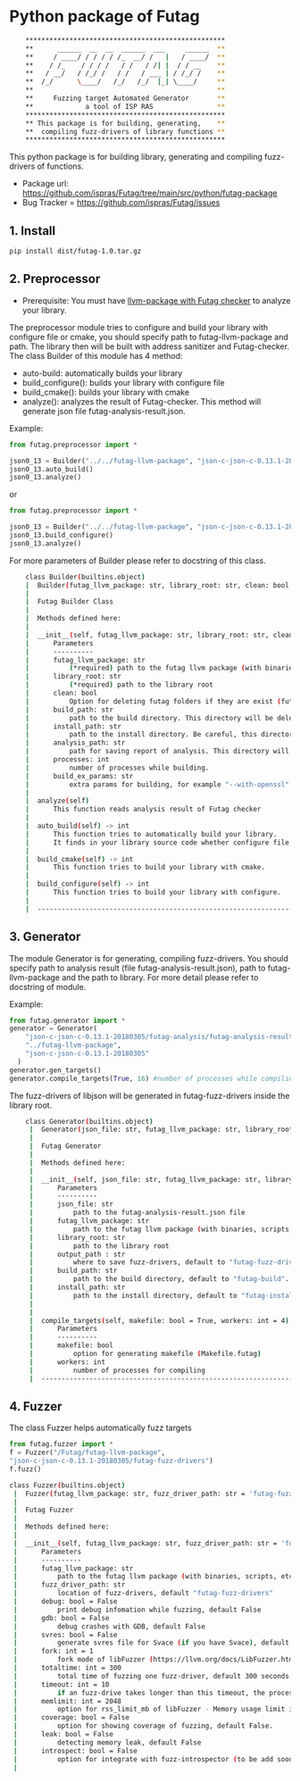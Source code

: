 # Python package of Futag
```bash
    **************************************************
    **      ______  __  __  ______  ___     ______  **
    **     / ____/ / / / / /_  __/ /   |   / ____/  **
    **    / /_    / / / /   / /   / /| |  / / __    **
    **   / __/   / /_/ /   / /   / ___ | / /_/ /    **
    **  /_/      \____/   /_/   /_/  |_| \____/     **
    **                                              **
    **     Fuzzing target Automated Generator       **
    **             a tool of ISP RAS                **
    **************************************************
    ** This package is for building, generating,    **
    **  compiling fuzz-drivers of library functions **
    **************************************************
```
This python package is for building library, generating and compiling fuzz-drivers of functions.
* Package url: https://github.com/ispras/Futag/tree/main/src/python/futag-package
* Bug Tracker = https://github.com/ispras/Futag/issues
## 1. Install

```bash 
pip install dist/futag-1.0.tar.gz
```

## 2. Preprocessor
* Prerequisite: You must have [llvm-package with Futag checker](https://github.com/ispras/Futag/blob/main/README.en.md#22-build-and-install) to analyze your library.

The preprocessor module tries to configure and build your library with configure file or cmake, you should specify path to futag-llvm-package and path. The library then will be built with address sanitizer and Futag-checker. The class Builder of this module has 4 method:
- auto-build: automatically builds your library
- build_configure(): builds your library with configure file
- build_cmake(): builds your library with cmake
- analyze(): analyzes the result of Futag-checker. This method will generate json file futag-analysis-result.json.

Example:
```python
from futag.preprocessor import *

json0_13 = Builder("../../futag-llvm-package", "json-c-json-c-0.13.1-20180305")
json0_13.auto_build()
json0_13.analyze()
```
or
```python
from futag.preprocessor import *

json0_13 = Builder("../../futag-llvm-package", "json-c-json-c-0.13.1-20180305")
json0_13.build_configure()
json0_13.analyze()
```

For more parameters of Builder please refer to docstring of this class.
```bash
    class Builder(builtins.object)
    |  Builder(futag_llvm_package: str, library_root: str, clean: bool = False, build_path: str = 'futag-build', install_path: str = 'futag-install', analysis_path: str = 'futag-analysis', processes: int = 16, build_ex_params='')
    |  
    |  Futag Builder Class
    |  
    |  Methods defined here:
    |  
    |  __init__(self, futag_llvm_package: str, library_root: str, clean: bool = False, build_path: str = 'futag-build', install_path: str = 'futag-install', analysis_path: str = 'futag-analysis', processes: int = 16, build_ex_params='')
    |      Parameters
    |      ----------
    |      futag_llvm_package: str
    |          (*required) path to the futag llvm package (with binaries, scripts, etc)
    |      library_root: str
    |          (*required) path to the library root
    |      clean: bool
    |          Option for deleting futag folders if they are exist (futag-build, futag-install, futag-analysis)
    |      build_path: str
    |          path to the build directory. This directory will be deleted and create again if clean set to True.
    |      install_path: str
    |          path to the install directory. Be careful, this directory will be deleted and create again if clean set to True.
    |      analysis_path: str
    |          path for saving report of analysis. This directory will be deleted and create again if clean set to True.
    |      processes: int
    |          number of processes while building.
    |      build_ex_params: str
    |          extra params for building, for example "--with-openssl" for building curl
    |  
    |  analyze(self)
    |      This function reads analysis result of Futag checker
    |  
    |  auto_build(self) -> int
    |      This function tries to automatically build your library.
    |      It finds in your library source code whether configure file or CMakeList.txt file exists.
    |  
    |  build_cmake(self) -> int
    |      This function tries to build your library with cmake.
    |  
    |  build_configure(self) -> int
    |      This function tries to build your library with configure.
    |  
    |  ----------------------------------------------------------------------

```

## 3. Generator
The module Generator is for generating, compiling fuzz-drivers. You should specify path to analysis result (file futag-analysis-result.json), path to futag-llvm-package and the path to library. For more detail please refer to docstring of module.

Example:
```python
from futag.generator import * 
generator = Generator(
    "json-c-json-c-0.13.1-20180305/futag-analysis/futag-analysis-result.json", 
    "../futag-llvm-package",
    "json-c-json-c-0.13.1-20180305" 
  )
generator.gen_targets()
generator.compile_targets(True, 16) #number of processes while compiling
```
The fuzz-drivers of libjson will be generated in futag-fuzz-drivers inside the library root.

```bash
    class Generator(builtins.object)
     |  Generator(json_file: str, futag_llvm_package: str, library_root: str, output_path='futag-fuzz-drivers', build_path='futag-build', install_path='futag-install')
     |  
     |  Futag Generator
     |  
     |  Methods defined here:
     |  
     |  __init__(self, json_file: str, futag_llvm_package: str, library_root: str, output_path='futag-fuzz-drivers', build_path='futag-build', install_path='futag-install')
     |      Parameters
     |      ----------
     |      json_file: str
     |          path to the futag-analysis-result.json file
     |      futag_llvm_package: str
     |          path to the futag llvm package (with binaries, scripts, etc)
     |      library_root: str
     |          path to the library root
     |      output_path : str
     |          where to save fuzz-drivers, default to "futag-fuzz-drivers".
     |      build_path: str
     |          path to the build directory, default to "futag-build".
     |      install_path: str
     |          path to the install directory, default to "futag-install".
     |
     |
     |  compile_targets(self, makefile: bool = True, workers: int = 4)
     |      Parameters
     |      ----------
     |      makefile: bool
     |          option for generating makefile (Makefile.futag)
     |      workers: int
     |          number of processes for compiling
     |  ----------------------------------------------------------------------
```

## 4. Fuzzer

The class Fuzzer helps automatically fuzz targets

```python
from futag.fuzzer import *
f = Fuzzer("/Futag/futag-llvm-package", 
"json-c-json-c-0.13.1-20180305/futag-fuzz-drivers")
f.fuzz()
```

```bash
class Fuzzer(builtins.object)
 |  Fuzzer(futag_llvm_package: str, fuzz_driver_path: str = 'futag-fuzz-drivers', leak: bool = False, debug: bool = False, svres: bool = False, gdb: bool = False, fork: int = 1, timeout: int = 10, totaltime: int = 300, memlimit: int = 2048, coverage: bool = False, introspect: bool = False)
 |  
 |  Futag Fuzzer
 |  
 |  Methods defined here:
 |  
 |  __init__(self, futag_llvm_package: str, fuzz_driver_path: str = 'futag-fuzz-drivers', debug: bool = False, gdb: bool = False, svres: bool = False, fork: int = 1, totaltime: int = 300, timeout: int = 10, memlimit: int = 2048, coverage: bool = False, leak: bool = False, introspect: bool = False)
 |      Parameters
 |      ----------
 |      futag_llvm_package: str
 |          path to the futag llvm package (with binaries, scripts, etc)
 |      fuzz_driver_path: str
 |          location of fuzz-drivers, default "futag-fuzz-drivers"
 |      debug: bool = False
 |          print debug infomation while fuzzing, default False
 |      gdb: bool = False
 |          debug crashes with GDB, default False
 |      svres: bool = False
 |          generate svres file for Svace (if you have Svace), default False
 |      fork: int = 1
 |          fork mode of libFuzzer (https://llvm.org/docs/LibFuzzer.html#fork-mode), default 1 - no fork mode
 |      totaltime: int = 300
 |          total time of fuzzing one fuzz-driver, default 300 seconds
 |      timeout: int = 10
 |          if an fuzz-drive takes longer than this timeout, the process is treated as a failure case, default 10 seconds
 |      memlimit: int = 2048
 |          option for rss_limit_mb of libFuzzer - Memory usage limit in Mb, default 2048 Mb, Use 0 to disable the limit.
 |      coverage: bool = False
 |          option for showing coverage of fuzzing, default False.
 |      leak: bool = False
 |          detecting memory leak, default False
 |      introspect: bool = False
 |          option for integrate with fuzz-introspector (to be add soon).
 |  

```